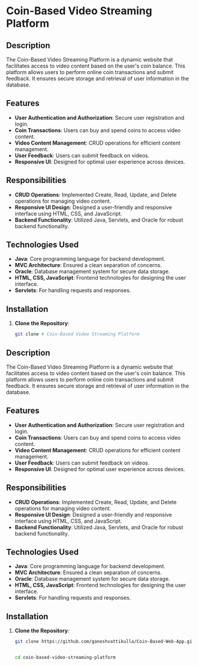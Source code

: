 # Coin-Based Video Streaming Platform

## Description
The Coin-Based Video Streaming Platform is a dynamic website that facilitates access to video content based on the user's coin balance. This platform allows users to perform online coin transactions and submit feedback. It ensures secure storage and retrieval of user information in the database.

## Features
- **User Authentication and Authorization**: Secure user registration and login.
- **Coin Transactions**: Users can buy and spend coins to access video content.
- **Video Content Management**: CRUD operations for efficient content management.
- **User Feedback**: Users can submit feedback on videos.
- **Responsive UI**: Designed for optimal user experience across devices.

## Responsibilities
- **CRUD Operations**: Implemented Create, Read, Update, and Delete operations for managing video content.
- **Responsive UI Design**: Designed a user-friendly and responsive interface using HTML, CSS, and JavaScript.
- **Backend Functionality**: Utilized Java, Servlets, and Oracle for robust backend functionality.

## Technologies Used
- **Java**: Core programming language for backend development.
- **MVC Architecture**: Ensured a clean separation of concerns.
- **Oracle**: Database management system for secure data storage.
- **HTML, CSS, JavaScript**: Frontend technologies for designing the user interface.
- **Servlets**: For handling requests and responses.

## Installation
1. **Clone the Repository**:
   ```bash
   git clone # Coin-Based Video Streaming Platform

## Description
The Coin-Based Video Streaming Platform is a dynamic website that facilitates access to video content based on the user's coin balance. This platform allows users to perform online coin transactions and submit feedback. It ensures secure storage and retrieval of user information in the database.

## Features
- **User Authentication and Authorization**: Secure user registration and login.
- **Coin Transactions**: Users can buy and spend coins to access video content.
- **Video Content Management**: CRUD operations for efficient content management.
- **User Feedback**: Users can submit feedback on videos.
- **Responsive UI**: Designed for optimal user experience across devices.

## Responsibilities
- **CRUD Operations**: Implemented Create, Read, Update, and Delete operations for managing video content.
- **Responsive UI Design**: Designed a user-friendly and responsive interface using HTML, CSS, and JavaScript.
- **Backend Functionality**: Utilized Java, Servlets, and Oracle for robust backend functionality.

## Technologies Used
- **Java**: Core programming language for backend development.
- **MVC Architecture**: Ensured a clean separation of concerns.
- **Oracle**: Database management system for secure data storage.
- **HTML, CSS, JavaScript**: Frontend technologies for designing the user interface.
- **Servlets**: For handling requests and responses.

## Installation
1. **Clone the Repository**:
   ```bash
   git clone https://github.com/ganeshvattikulla/Coin-Based-Web-App.git


   cd coin-based-video-streaming-platform
